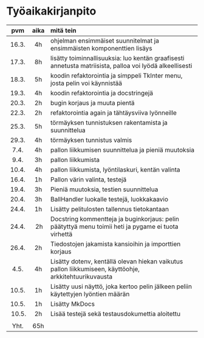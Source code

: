 # Työaikakirjanpito

|  pvm   | aika | mitä tein                                                                                                |
| :----: | :--: | :------------------------------------------------------------------------------------------------------- |
| 16.3.  |  4h  | ohjelman ensimmäiset suunnitelmat ja ensimmäisten komponenttien lisäys                                   |
| 17.3.  |  8h  | lisätty toiminnallisuuksia: luo kentän graafisesti annetusta matriisista, palloa voi lyödä alkeellisesti |
| 18.3.  |  5h  | koodin refaktorointia ja simppeli TkInter menu, josta pelin voi käynnistää                               |
| 19.3.  |  4h  | koodin refaktorointia ja docstringejä                                                                    |
| 20.3.  |  2h  | bugin korjaus ja muuta pientä                                                                            |
| 22.3.  |  2h  | refaktorointia again ja tähtäysviiva lyönneille                                                          |
| 25.3.  |  5h  | törmäyksen tunnistuksen rakentamista ja suunnittelua                                                     |
| 29.3.  |  4h  | törmäyksen tunnistus valmis                                                                              |
|  7.4.  |  4h  | pallon liikkumisen suunnittelua ja pieniä muutoksia                                                      |
|  9.4.  |  3h  | pallon liikkumista                                                                                       |
| 10.4.  |  4h  | pallon liikkumista, lyöntilaskuri, kentän valinta                                                        |
| 16.4.  |  1h  | Pallon värin valinta, testejä                                                                            |
| 19.4.  |  3h  | Pieniä muutoksia, testien suunnittelua                                                                   |
| 20.4.  |  3h  | BallHandler luokalle testejä, luokkakaavio                                                               |
| 24.4.  |  1h  | Lisätty pelitulosten tallennus tietokantaan                                                              |
| 24.4.  |  2h  | Docstring kommentteja ja buginkorjaus: pelin päätyttyä menu toimii heti ja pygame ei tuota virhettä      |
| 26.4.  |  2h  | Tiedostojen jakamista kansioihin ja importtien korjaus                                                   |
|  4.5.  |  4h  | Lisätty dotenv, kentällä olevan hiekan vaikutus pallon liikkumiseen, käyttöohje, arkkitehtuurikuvausta   |
| 10.5.  |  1h  | Lisätty uusi näyttö, joka kertoo pelin jälkeen peliin käytettyjen lyöntien määrän                        |
| 10.5.  |  1h  | Lisätty MkDocs                                                                                           |
|  10.5. |  2h  | Lisää testejä sekä testausdokumettia aloitettu                                                           |
|        |      |                                                                                                          |
|  Yht.  | 65h  |                                                                                                          |
